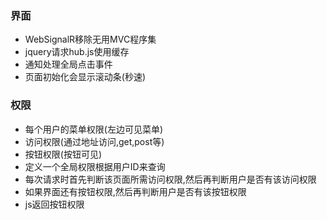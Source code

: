 ### 界面
- WebSignalR移除无用MVC程序集
- jquery请求hub.js使用缓存
- 通知处理全局点击事件
- 页面初始化会显示滚动条(秒速)

### 权限
- 每个用户的菜单权限(左边可见菜单)
- 访问权限(通过地址访问,get,post等)
- 按钮权限(按钮可见)
- 定义一个全局权限根据用户ID来查询
- 每次请求时首先判断该页面所需访问权限,然后再判断用户是否有该访问权限
- 如果界面还有按钮权限,然后再判断用户是否有该按钮权限
- js返回按钮权限